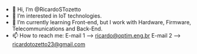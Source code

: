 - 👋 Hi, I’m @RicardoSTozetto
- 👀 I’m interested in IoT technologies.
- 🌱 I’m currently learning Front-end, but I work with Hardware, Firmware, Telecommunications and Back-End. 
- 📫 How to reach me: E-mail 1 --> ricardo@optim.eng.br E-mail 2 --> ricardotozetto23@gmail.com 

<!---
RicardoSTozetto/RicardoSTozetto is a ✨ special ✨ repository because its `README.md` (this file) appears on your GitHub profile.
You can click the Preview link to take a look at your changes.
--->
